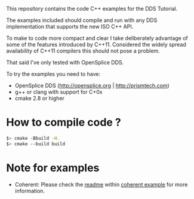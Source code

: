 This repository contains the code C++ examples for the 
DDS Tutorial.

The examples included should compile and run with any DDS
implementation that supports the new ISO C++ API.

To make to code more compact and clear I take deliberately
advantage of some of the features introduced by C++11. 
Considered the widely spread availability of C++11 compilers
this should not pose a problem.

That said I've only tested with OpenSplice DDS.

To try the examples you need to have:

  - OpenSplice DDS (http://opensplice.org | http://prismtech.com)
  - g++ or clang with support for C+0x
  - cmake 2.8 or higher

# How to compile code ?

```bash
$> cmake -Bbuild -H.
$> cmake --build build
```

# Note for examples
* Coherent: Please check the [readme](coherent/README.md) within [coherent example](coherent) for more information.
